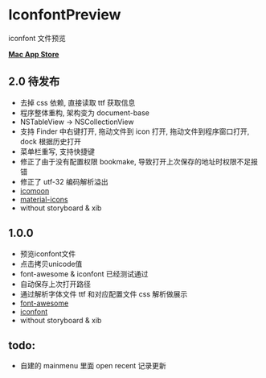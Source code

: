 # IconfontPreview
iconfont 文件预览

**[Mac App Store](https://itunes.apple.com/cn/app/iconfontpreview/id1197961160)**

## 2.0 待发布
* 去掉 css 依赖, 直接读取 ttf 获取信息
* 程序整体重构, 架构变为 document-base
* NSTableView -> NSCollectionView
* 支持 Finder 中右键打开, 拖动文件到 icon 打开, 拖动文件到程序窗口打开, dock 根据历史打开
* 菜单栏重写, 支持快捷键
* 修正了由于没有配置权限 bookmake, 导致打开上次保存的地址时权限不足报错
* 修正了 utf-32 编码解析溢出
* [icomoon](https://icomoon.io/)
* [material-icons](https://material.io/icons/)
* without storyboard & xib

## 1.0.0
* 预览iconfont文件
* 点击拷贝unicode值
* font-awesome & iconfont 已经测试通过
* 自动保存上次打开路径
* 通过解析字体文件 ttf 和对应配置文件 css 解析做展示
* [font-awesome](http://fontawesome.io/)
* [iconfont](http://iconfont.cn/)
* without storyboard & xib

## todo:
* 自建的 mainmenu 里面 open recent 记录更新
